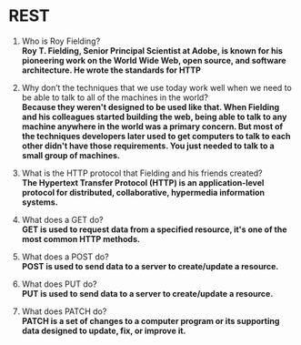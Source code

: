 # REST

1) Who is Roy Fielding?  
**Roy T. Fielding, Senior Principal Scientist at Adobe, is known for his pioneering work on the World Wide Web, open source, and software architecture. He wrote the standards for HTTP**

2) Why don’t the techniques that we use today work well when we need to be able to talk to all of the machines in the world?  
**Because they weren't designed to be used like that. When Fielding and his colleagues started building the web, being able to talk to any machine anywhere in the world was a primary concern. But most of the techniques developers later used to get computers to talk to each other didn't have those requirements. You just needed to talk to a small group of machines.**

3) What is the HTTP protocol that Fielding and his friends created?  
**The Hypertext Transfer Protocol (HTTP) is an application-level protocol for distributed, collaborative, hypermedia information systems.**

4) What does a GET do?  
**GET is used to request data from a specified resource, it's one of the most common HTTP methods.**

5) What does a POST do?  
**POST is used to send data to a server to create/update a resource.**

6) What does PUT do?  
**PUT is used to send data to a server to create/update a resource.**

7) What does PATCH do?  
**PATCH is a set of changes to a computer program or its supporting data designed to update, fix, or improve it.**
